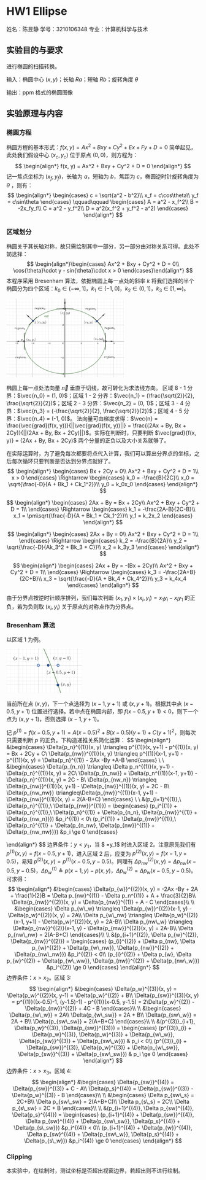 # HW1 Ellipse

姓名：陈昱静
学号：3210106348
专业：计算机科学与技术

## 实验目的与要求

进行椭圆的扫描转换。

输入：椭圆中心 $(x, y)$；长轴 $Ra$；短轴 $Rb$；旋转角度 $\theta$ 

输出：ppm 格式的椭圆图像

## 实验原理与内容

### 椭圆方程

椭圆方程的基本形式：$f(x, y) = Ax^2 + Bxy + Cy^2 + Ex + Fy + D = 0$
简单起见，此处我们假设中心 $(x_c, y_c)$ 位于原点 $(0, 0)$，则方程为：
$$
\begin{align*}
f(x, y) = Ax^2 + Bxy + Cy^2 + D = 0
\end{align*}
$$
记一焦点坐标为 $(x_f, y_f)$，长轴为 $a$，短轴为 $b$，焦距为 $c$，椭圆逆时针旋转角度为 $\theta$ ，则有：
$$
\begin{align*}
\begin{cases}
c = \sqrt{a^2 - b^2}\\
x_f = c\cos\theta\\
y_f = c\sin\theta
\end{cases}
\qquad\qquad
\begin{cases}
A = a^2 - x_f^2\\
B = -2x_fy_f\\
C = a^2 - y_f^2\\
D = a^2(x_f^2 + y_f^2 - a^2)
\end{cases}
\end{align*}
$$

### 区域划分

椭圆关于其长轴对称，故只需绘制其中一部分，另一部分由对称关系可得。此处不妨选择：
$$
\begin{align*}\begin{cases}
Ax^2 + Bxy + Cy^2 + D = 0\\
\cos{\theta}\cdot y - sin{\theta}\cdot x > 0
\end{cases}\end{align*}
$$
本程序采用 Bresenham 算法，依据椭圆上每一点处的斜率 $k$ 将我们选择的半个椭圆分为四个区域：$k_0 \in (-\infty, 1]$，$k_1 \in (-1, 0]$，$k_2 \in (0, 1]$，$k_3 \in [1,\infty)$。

<img src="pics/1.jpg" alt="1" style="zoom:30%;" />

椭圆上每一点处法向量 $\vec{n}$ 垂直于切线，故可转化为求法线方向。
区域 8 - 1 分界：$\vec{n_0} = (1, 0)$；区域 1 - 2 分界：$\vec{n_1} = (\frac{\sqrt{2}}{2}, \frac{\sqrt{2}}{2})$；区域 2 - 3 分界：$\vec{n_2} = (0, 1)$；区域 3 - 4 分界：$\vec{n_3} = (-\frac{\sqrt{2}}{2}, \frac{\sqrt{2}}{2})$；区域 4 - 5 分界：$\vec{n_4} = (-1, 0)$。
法向量可由梯度求得：$\vec{n} = \frac{\vec{grad}(f(x, y))}{||\vec{grad}(f(x, y))||} = \frac{(2Ax + By, Bx + 2Cy)}{||(2Ax + By, Bx + 2Cy)||}$。实际在判断时，只要判断 $\vec{grad}{f(x, y)} = (2Ax + By, Bx + 2Cy)$ 两个分量的正负以及大小关系就够了。

在实际运算时，为了避免每次都要将点代入计算，我们可以算出分界点的坐标，之后每次循环只要判断是否达到分界点就好了。
$$
\begin{align*}
\begin{cases}
Bx + 2Cy = 0\\
Ax^2 + Bxy + Cy^2 + D = 1\\
x > 0
\end{cases}
\Rightarrow 
\begin{cases}
k_0 = -\frac{B}{2C}\\
x_0 = \sqrt{\frac{-D}{A + Bk_1 + Ck_1^2}}\\
y_0 = k_0x_0
\end{cases}
\end{align*}
$$

$$
\begin{align*}
\begin{cases}
2Ax + By = Bx + 2Cy\\
Ax^2 + Bxy + Cy^2 + D = 1\\
\end{cases}
\Rightarrow 
\begin{cases}
k_1 = -\frac{2A-B}{2C-B}\\
x_1 = \pm\sqrt{\frac{-D}{A + Bk_1 + Ck_1^2}}\\
y_1 = k_2x_2
\end{cases}
\end{align*}
$$

$$
\begin{align*}
\begin{cases}
2Ax + By = 0\\
Ax^2 + Bxy + Cy^2 + D = 1\\
\end{cases}
\Rightarrow 
\begin{cases}
k_2 = -\frac{B}{2A}\\
y_2 = \sqrt{\frac{-D}{Ak_3^2 + Bk_3 + C}}\\
x_2 = k_3y_3
\end{cases}
\end{align*}
$$

$$
\begin{align*}
\begin{cases}
2Ax + By = -(Bx + 2Cy)\\
Ax^2 + Bxy + Cy^2 + D = 1\\
\end{cases}
\Rightarrow 
\begin{cases}
k_3 = -\frac{2A+B}{2C+B}\\
x_3 = \sqrt{\frac{-D}{A + Bk_4 + Ck_4^2}}\\
y_3 = k_4x_4
\end{cases}
\end{align*}
$$

由于分界点按逆时针顺序排列，我们每次判断 $(x_1, y_1) \times (x_i, y_i) = x_1y_i - x_iy_1$ 的正负，若为负则取 $(x_i, y_i)$ 关于原点的对称点作为分界点。

### Bresenham 算法

以区域 1 为例。

<img src="pics/2.jpg" alt="1" style="zoom:30%;" />

当前所在点 $(x, y)$，下一个点选择为 $(x-1, y+1)$ 或 $(x, y+1)$。根据其中点 $(x-0.5, y+1)$ 位置进行选择。若中点在椭圆内部，即 $f(x-0.5, y+1) < 0$，则下一个点为 $(x, y+1)$，否则选择 $(x-1, y+1)$。

记 $p^{(1)} = f(x-0.5, y+1) = A(x-0.5)^2 + B(x-0.5)(y+1) + C(y+1)^2$，则每次只需要判断 $p$ 的正负。下构造递推关系简化运算：
$$
\begin{align*}
&\begin{cases}
\Delta{p_n}^{(1)}(x, y) \triangleq p^{(1)}(x, y+1) - p^{(1)}(x, y) = Bx + 2Cy + C\\
\Delta{p_{nw}}^{(1)}(x, y) \triangleq p^{(1)}(x-1, y+1) - p^{(1)}(x, y) = \Delta{p_n}^{(1)} - 2Ax -By +A-B
\end{cases}
\\ 
\\
&\begin{cases}
\Delta{p_{n\_n}} \triangleq \Delta p_n^{(1)}(x, y+1) - \Delta{p_n}^{(1)}(x, y) = 2C\\
\Delta{p_{n\_nw}} = \Delta{p_n^{(1)}(x-1, y+1)} - \Delta{p_n}^{(1)}(x, y) = 2C - B\\
\Delta{p_{nw\_n}} \triangleq \Delta{p_{nw}}^{(1)}(x, y+1) - \Delta{p_{nw}}^{(1)}(x, y) = 2C - B\\
\Delta{p_{nw\_nw}} \triangleq\Delta{p_{nw}}^{(1)}(x-1, y+1) - \Delta{p_{nw}}^{(1)}(x, y) = 2(A-B+C)
\end{cases}
\\ 
\\
&(p_{i+1}^{(1)},\ \Delta{p_n}^{(1)},\ \Delta{p_{nw}}^{(1)}) =
\begin{cases}
(p_i^{(1)} + \Delta{p_n}^{(1)},\ \Delta{p_n}^{(1)} + \Delta{p_{n\_n}, \Delta{p_{nw}}^{(1)} + \Delta{p_{nw\_n}}})  &p_i^{(1)} < 0\\
(p_i^{(1)} + \Delta{p_{nw}}^{(1)},\ \Delta{p_n}^{(1)} + \Delta{p_{n\_nw}, \Delta{p_{nw}}^{(1)} + \Delta{p_{nw\_nw}}}) &p_i \ge 0
\end{cases}

\end{align*}
$$
边界条件：$y < y_1$，当 $ =y_1$ 时进入区域 2。注意原先我们有 $p^{(1)}(x, y) = f(x-0.5, y+1)$，进入区域 2 后，应变为 $p^{(2)}(x, y) = f(x - 1, y + 0.5)$，易知 $p^{(2)}(x, y) = p^{(1)}(x - 0.5, y - 0.5)$。同理有 $\Delta p_{nw}^{(2)}(x, y) = \Delta p_{nw}(x - 0.5, y - 0.5)$，$\Delta{p_w}^{(1)} \triangleq p(x-1, y) - p(x, y)$，$\Delta{p_w}^{(2)} = \Delta{p_w}(x - 0.5, y - 0.5)$。
可求得：
$$
\begin{align*}
&\begin{cases}
\Delta{p_{w}}^{(2)}(x, y) = -2Ax -By + 2A + \frac{1}{2}B = \Delta p_{nw}^{(1)} - \Delta p_n^{(1)} + A + \frac{3}{2}B\\
\Delta{p_{nw}}^{(2)}(x, y) = \Delta{p_{nw}}^{(1)} + A - C
\end{cases}\\
\\
&\begin{cases}
\Delta p_{w\_w} \triangleq \Delta{p_{w}}^{(2)}(x-1, y) - \Delta{p_w}^{(2)}(x, y) = 2A\\
\Delta p_{w\_nw} \triangleq \Delta{p_w}^{(2)}(x-1, y+1) - \Delta{p_w}^{(2)}(x, y) = 2A-B\\
\Delta p_{nw\_w} \triangleq \Delta{p_{nw}}^{(2)}(x-1, y) - \Delta{p_{mw}}^{(2)}(x, y) = 2A-B\\
\Delta p_{nw\_nw} = 2(A-B+C)
\end{cases}\\
\\
&(p_{i+1}^{(2)}, \Delta p_{w}^{(2)}, \Delta{p_{nw}}^{(2)}) = 
\begin{cases}
(p_{i}^{(2)} + \Delta p_{nw}, \Delta p_{w}^{(2)} + \Delta{p_{w\_nw}}, \Delta{p_{nw}}^{(2)} + \Delta{p_{nw\_nw}}) &p_i^{(2)} < 0\\
(p_{i}^{(2)} + \Delta p_{w}, \Delta p_{w}^{(2)} + \Delta{p_{w\_ww}}, \Delta{p_{nw}}^{(2)} + \Delta{p_{nw\_w}}) &p_i^{(2)} \ge 0
\end{cases}
\end{align*}
$$
边界条件：$x > x_2$。区域 3:
$$
\begin{align*}
&\begin{cases}
\Delta{p_w}^{(3)}(x, y) = \Delta{p_w}^{(2)}(x, y-1) = \Delta{p_w}^{(2)} + B\\
\Delta{p_{sw}}^{(3)}(x, y) = p^{(1)}((x-0.5)-1, (y-1.5)-1) - p^{(1)}(x-0.5, y-1.5) = 2\Delta{p_w}^{(2)} - \Delta{p_{nw}}^{(2)} + 4C - B
\end{cases}\\
\\
&\begin{cases}
\Delta{p_{w\_w}} = 2A\\
\Delta{p_{w\_sw}} = 2A + B\\
\Delta{p_{sw\_w}} = 2A + B\\
\Delta{p_{sw\_sw}} = 2(A+B+C)
\end{cases}\\
\\
&(p^{(3)}_{i+1}, \Delta{p_w}^{(3)}, \Delta{p_{sw}}^{(3)}) = 
\begin{cases}
(p^{(3)}_{i} + \Delta{p_w}^{(3)}, \Delta{p_w}^{(3)} + \Delta{p_{w\_w}}, \Delta{p_{sw}}^{(3)} + \Delta{p_{sw\_w}}) & p_i < 0\\
(p^{(3)}_{i} + \Delta{p_{sw}}^{(3)}, \Delta{p_w}^{(3)} + \Delta{p_{w\_sw}}, \Delta{p_{sw}}^{(3)} + \Delta{p_{sw\_sw}}) & p_i \ge 0
\end{cases}
\end{align*}
$$
边界条件：$x > x_3$。区域 4:
$$
\begin{align*}
&\begin{cases}
\Delta{p_{sw}}^{(4)} = \Delta{p_{sw}}^{(3)} + C - A\\
\Delta{p_s}^{(4)} = \Delta{p_{sw}}^{(3)} - \Delta{p_w}^{(3)} - B
\end{cases}\\
\\
&\begin{cases}
\Delta p_{sw\_s} = 2C+B\\
\Delta p_{sw\_sw} = 2(A+B+C)\\
\Delta p_{s\_s} = 2C\\
\Delta p_{s\_sw} = 2C + B
\end{cases}\\
\\
&(p_{i+1}^{(4)}, \Delta p_{sw}^{(4)}, \Delta{p_s}^{(4)}) = 
\begin{cases}
(p_{i+1}^{(4)} + \Delta{p_{sw}}^{(4)}, \Delta p_{sw}^{(4)} + \Delta{p_{sw\_sw}}, \Delta{p_s}^{(4)} + \Delta{p_{s\_sw}}) &p_i^{(4)} < 0\\
(p_{i+1}^{(4)} + \Delta{p_{w}}^{(4)}, \Delta p_{sw}^{(4)} + \Delta{p_{sw\_w}}, \Delta{p_s}^{(4)} + \Delta{p_{s\_w}}) &p_i^{(4)} \ge 0
\end{cases}
\end{align*}
$$

### Clipping

本实验中，在绘制时，测试坐标是否超出视窗边界，若超出则不进行绘制。

